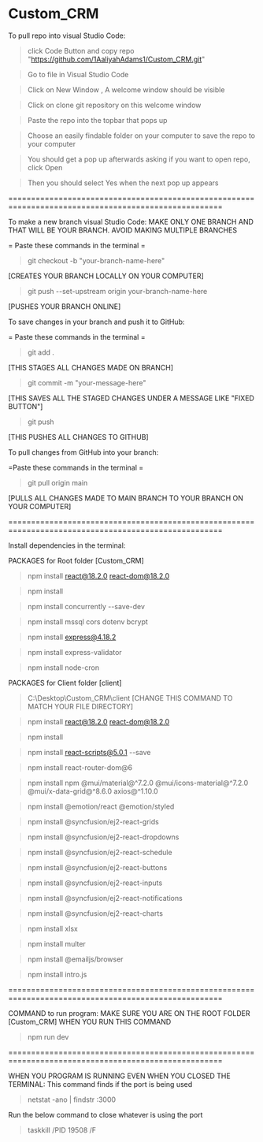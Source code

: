 ﻿# Custom_CRM
To pull repo into visual Studio Code:

> click Code Button and copy repo "https://github.com/1AaliyahAdams1/Custom_CRM.git"

> Go to file in Visual Studio Code

> Click on New Window , A welcome window should be visible

> Click on clone git repository on this welcome window

> Paste the repo into the topbar that pops up

> Choose an easily findable folder on your computer to save the repo to your computer

> You should get a pop up afterwards asking if you want to open repo, click Open

> Then you should select Yes when the next pop up appears

=====================================================================================================

To make a new branch visual Studio Code:
MAKE ONLY ONE BRANCH AND THAT WILL BE YOUR BRANCH. AVOID MAKING MULTIPLE BRANCHES

= Paste these commands in the terminal = 

> git checkout -b "your-branch-name-here"

[CREATES YOUR BRANCH LOCALLY ON YOUR COMPUTER]

> git push --set-upstream origin your-branch-name-here

[PUSHES YOUR BRANCH ONLINE]

To save changes in your branch and push it to GitHub:

= Paste these commands in the terminal =

> git add .

[THIS STAGES ALL CHANGES MADE ON BRANCH]

> git commit -m "your-message-here"

[THIS SAVES ALL THE STAGED CHANGES UNDER A MESSAGE LIKE "FIXED BUTTON"]

> git push

[THIS PUSHES ALL CHANGES TO GITHUB]

To pull changes from GitHub into your branch:

=Paste these commands in the terminal =

> git pull origin main

[PULLS ALL CHANGES MADE TO MAIN BRANCH TO YOUR BRANCH ON YOUR COMPUTER]


=====================================================================================================


Install dependencies in the terminal:

PACKAGES for Root folder [Custom_CRM]
> npm install react@18.2.0 react-dom@18.2.0

> npm install

> npm install concurrently --save-dev

> npm install mssql cors dotenv bcrypt

> npm install express@4.18.2

> npm install express-validator

> npm install node-cron


PACKAGES for Client folder [client]
> C:\Desktop\Custom_CRM\client [CHANGE THIS COMMAND TO MATCH YOUR FILE DIRECTORY]

> npm install react@18.2.0 react-dom@18.2.0

> npm install

> npm install react-scripts@5.0.1 --save

> npm install react-router-dom@6

> npm install npm  @mui/material@^7.2.0 @mui/icons-material@^7.2.0 @mui/x-data-grid@^8.6.0 axios@^1.10.0

> npm install @emotion/react @emotion/styled

> npm install @syncfusion/ej2-react-grids

> npm install @syncfusion/ej2-react-dropdowns

> npm install @syncfusion/ej2-react-schedule

> npm install @syncfusion/ej2-react-buttons

> npm install @syncfusion/ej2-react-inputs

> npm install @syncfusion/ej2-react-notifications

> npm install @syncfusion/ej2-react-charts

> npm install xlsx

> npm install multer

> npm install @emailjs/browser

> npm install intro.js

=====================================================================================================

COMMAND to run program:
MAKE SURE YOU ARE ON THE ROOT FOLDER [Custom_CRM] WHEN YOU RUN THIS COMMAND
> npm run dev

=====================================================================================================

WHEN YOU PROGRAM IS RUNNING EVEN WHEN YOU CLOSED THE TERMINAL:
This command finds if the port is being used
> netstat -ano | findstr :3000

Run the below command to close whatever is using the port

>taskkill /PID 19508 /F

